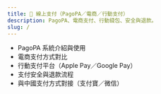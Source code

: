 ```yaml
---
title: 💸 線上支付（PagoPA／電商／行動支付）
description: PagoPA、電商支付、行動錢包、安全與退款。
slug: /
---
```


- PagoPA 系統介紹與使用
- 電商支付方式對比
- 行動支付平台（Apple Pay／Google Pay）
- 支付安全與退款流程
- 與中國支付方式對接（支付寶／微信）
